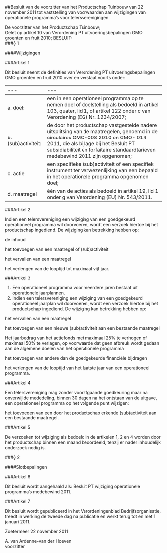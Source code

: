<meta http-equiv='Content-Type' content='text/html; charset=utf-8' />

##Besluit van de voorzitter van het Productschap Tuinbouw van 22 november 2011 tot vaststelling van voorwaarden aan wijzigingen van operationele programma’s voor telersverenigingen

De voorzitter van het Productschap Tuinbouw;  
Gelet op artikel 10 van Verordening PT uitvoeringsbepalingen GMO groenten en fruit 2010;
BESLUIT:    
###§ 1 

####Wijzigingen

###Artikel 1 

Dit besluit neemt de definities van Verordening PT uitvoeringsbepalingen GMO groenten en fruit 2010 over en verstaat voorts onder: 

| --- | --- |
|:---|:---|
|a. doel: |een in een operationeel programma op te nemen doel of doelstelling als bedoeld in artikel 103, quater, lid 1, of artikel 122 onder c van Verordening (EG) Nr. 1234/2007; |
|b. (sub)activiteit: |de door het productschap vastgestelde nadere uitsplitsing van de maatregelen, genoemd in de circulaires GMO-008 2010 en GMO- 014 2011, die als bijlage bij het Besluit PT subsidiabiliteit en forfaitaire standaardtarieven medebewind 2011 zijn opgenomen; |
|c. actie |een specifieke (sub)activiteit of een specifiek instrument ter verwezenlijking van een bepaald in het operationele programma opgenomen doel; |
|d. maatregel |één van de acties als bedoeld in artikel 19, lid 1 onder g van Verordening (EU) Nr. 543/2011. |

###Artikel 2 

Indien een telersvereniging een wijziging van een goedgekeurd operationeel programma wil doorvoeren, wordt een verzoek hiertoe bij het productschap ingediend. De wijziging kan betrekking hebben op: 

de inhoud

het toevoegen van een maatregel of (sub)activiteit

het vervallen van een maatregel

het verlengen van de looptijd tot maximaal vijf jaar.

###Artikel 3 

1. Een operationeel programma voor meerdere jaren bestaat uit operationele jaarplannen. 
2. Indien een telersvereniging een wijziging van een goedgekeurd operationeel jaarplan wil doorvoeren, wordt een verzoek hiertoe bij het productschap ingediend. De wijziging kan betrekking hebben op:

het vervallen van een maatregel

het toevoegen van een nieuwe (sub)activiteit aan een bestaande maatregel

Het jaarbedrag van het actiefonds met maximaal 25% te verhogen of maximaal 50% te verlagen, op voorwaarde dat geen afbreuk wordt gedaan aan de algemene doelen van het operationele programma

het toevoegen van andere dan de goedgekeurde financiële bijdragen

het verlengen van de looptijd van het laatste jaar van een operationeel programma. 

###Artikel 4 

Een telersvereniging mag zonder voorafgaande goedkeuring maar na onverwijlde mededeling, binnen 30 dagen na het ontstaan van de uitgave, een operationeel programma op het volgende punt wijzigen: 

het toevoegen van een door het productschap erkende (sub)activiteit aan een bestaande maatregel.

###Artikel 5 

De verzoeken tot wijziging als bedoeld in de artikelen 1, 2 en 4 worden door het productschap binnen een maand beoordeeld, tenzij er nader inhoudelijk onderzoek nodig is. 

###§ 2 

####Slotbepalingen

###Artikel 6 

Dit besluit wordt aangehaald als: Besluit PT wijziging operationele programma’s medebewind 2011. 

###Artikel 7 

Dit besluit wordt gepubliceerd in het Verordeningenblad Bedrijfsorganisatie, treedt in werking de tweede dag na publicatie en werkt terug tot en met 1 januari 2011. 

Zoetermeer 
22 november 2011   

A. van Ardenne-van der Hoeven  
voorzitter   
